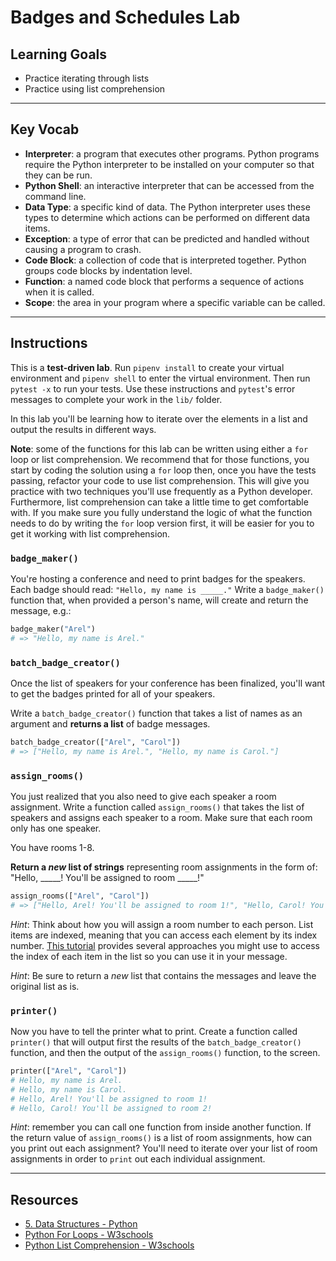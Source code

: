 # Badges and Schedules Lab

## Learning Goals

- Practice iterating through lists
- Practice using list comprehension

***

## Key Vocab

- **Interpreter**: a program that executes other programs. Python programs
require the Python interpreter to be installed on your computer so that they
can be run.
- **Python Shell**: an interactive interpreter that can be accessed from the
command line.
- **Data Type**: a specific kind of data. The Python interpreter uses these
types to determine which actions can be performed on different data items.
- **Exception**: a type of error that can be predicted and handled without
causing a program to crash.
- **Code Block**: a collection of code that is interpreted together. Python
groups code blocks by indentation level.
- **Function**: a named code block that performs a sequence of actions when it
is called.
- **Scope**: the area in your program where a specific variable can be called.

***

## Instructions

This is a **test-driven lab**. Run `pipenv install` to create your virtual
environment and `pipenv shell` to enter the virtual environment. Then run
`pytest -x` to run your tests. Use these instructions and `pytest`'s error
messages to complete your work in the `lib/` folder.

In this lab you'll be learning how to iterate over the elements in a list and
output the results in different ways.

**Note**: some of the functions for this lab can be written using either a `for`
loop or list comprehension. We recommend that for those functions, you start by
coding the solution using a `for` loop then, once you have the tests passing,
refactor your code to use list comprehension. This will give you practice with
two techniques you'll use frequently as a Python developer. Furthermore, list
comprehension can take a little time to get comfortable with. If you make sure
you fully understand the logic of what the function needs to do by writing the
`for` loop version first, it will be easier for you to get it working with list
comprehension.

### `badge_maker()`

You're hosting a conference and need to print badges for the speakers. Each
badge should read: `"Hello, my name is _____."` Write a `badge_maker()` function
that, when provided a person's name, will create and return the message, e.g.:

```py
badge_maker("Arel")
# => "Hello, my name is Arel."
```

### `batch_badge_creator()`

Once the list of speakers for your conference has been finalized, you'll want to
get the badges printed for all of your speakers.

Write a `batch_badge_creator()` function that takes a list of names as an argument
and **returns a list** of badge messages.

```py
batch_badge_creator(["Arel", "Carol"])
# => ["Hello, my name is Arel.", "Hello, my name is Carol."]
```

### `assign_rooms()`

You just realized that you also need to give each speaker a room assignment.
Write a function called `assign_rooms()` that takes the list of speakers and
assigns each speaker to a room. Make sure that each room only has one speaker.

You have rooms 1-8.

**Return a _new_ list of strings** representing room assignments in the form of:
"Hello, \_\_\_\_\_! You'll be assigned to room \_\_\_\_\_!"

```py
assign_rooms(["Arel", "Carol"])
# => ["Hello, Arel! You'll be assigned to room 1!", "Hello, Carol! You'll be assigned to room 2!"]
```

_Hint_: Think about how you will assign a room number to each person. List items
are indexed, meaning that you can access each element by its index number. [This
tutorial](https://www.techieheap.com/how-to-iterate-a-python-list-with-index/)
provides several approaches you might use to access the index of each item in
the list so you can use it in your message.

_Hint_: Be sure to return a _new_ list that contains the messages and leave the
original list as is.

### `printer()`

Now you have to tell the printer what to print. Create a function called
`printer()` that will output first the results of the `batch_badge_creator()`
function, and then the output of the `assign_rooms()` function, to the screen.

```py
printer(["Arel", "Carol"])
# Hello, my name is Arel.
# Hello, my name is Carol.
# Hello, Arel! You'll be assigned to room 1!
# Hello, Carol! You'll be assigned to room 2!
```

_Hint_: remember you can call one function from inside another function. If the
return value of `assign_rooms()` is a list of room assignments, how can you
print out each assignment? You'll need to iterate over your list of room
assignments in order to `print` out each individual assignment.

***

## Resources

- [5. Data Structures - Python][data-structures]
- [Python For Loops - W3schools][for]
- [Python List Comprehension - W3schools][list-comprehension]

[data-structures]: https://docs.python.org/3/tutorial/datastructures.html
[for]: https://www.w3schools.com/python/python_for_loops.asp
[list-comprehension]: https://www.w3schools.com/python/python_lists_comprehension.asp


